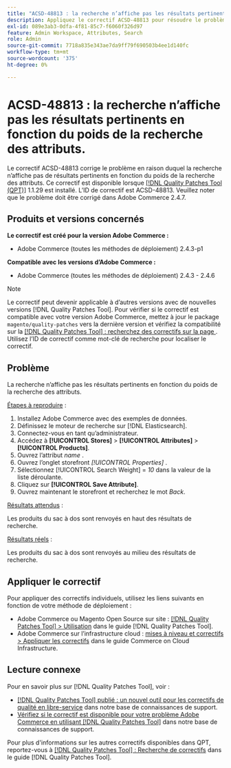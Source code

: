 ```yaml
---
title: "ACSD-48813 : la recherche n’affiche pas les résultats pertinents en fonction du poids des attributs de recherche"
description: Appliquez le correctif ACSD-48813 pour résoudre le problème Adobe Commerce en raison duquel la recherche n’affiche pas les résultats pertinents en fonction du poids de la recherche des attributs.
exl-id: 089e3ab3-0dfa-4f81-85c7-f6060f326d97
feature: Admin Workspace, Attributes, Search
role: Admin
source-git-commit: 7718a835e343ae7da9ff79f690503b4ee1d140fc
workflow-type: tm+mt
source-wordcount: '375'
ht-degree: 0%

---
```


# ACSD-48813 : la recherche n’affiche pas les résultats pertinents en fonction du poids de la recherche des attributs.

Le correctif ACSD-48813 corrige le problème en raison duquel la recherche n’affiche pas de résultats pertinents en fonction du poids de la recherche des attributs. Ce correctif est disponible lorsque [[!DNL Quality Patches Tool (QPT)]](/help/announcements/adobe-commerce-announcements/magento-quality-patches-released-new-tool-to-self-serve-quality-patches.md) 1.1.29 est installé. L’ID de correctif est ACSD-48813. Veuillez noter que le problème doit être corrigé dans Adobe Commerce 2.4.7.

## Produits et versions concernés

**Le correctif est créé pour la version Adobe Commerce :**

* Adobe Commerce (toutes les méthodes de déploiement) 2.4.3-p1

**Compatible avec les versions d’Adobe Commerce :**

* Adobe Commerce (toutes les méthodes de déploiement) 2.4.3 - 2.4.6

>[!NOTE]
>
>Le correctif peut devenir applicable à d’autres versions avec de nouvelles versions [!DNL Quality Patches Tool]. Pour vérifier si le correctif est compatible avec votre version Adobe Commerce, mettez à jour le package `magento/quality-patches` vers la dernière version et vérifiez la compatibilité sur la [[!DNL Quality Patches Tool] : recherchez des correctifs sur la page ](https://experienceleague.adobe.com/tools/commerce-quality-patches/index.html). Utilisez l’ID de correctif comme mot-clé de recherche pour localiser le correctif.

## Problème

La recherche n’affiche pas les résultats pertinents en fonction du poids de la recherche des attributs.

<u>Étapes à reproduire</u> :

1. Installez Adobe Commerce avec des exemples de données.
1. Définissez le moteur de recherche sur [!DNL Elasticsearch].
1. Connectez-vous en tant qu’administrateur.
1. Accédez à **[!UICONTROL Stores]** > **[!UICONTROL Attributes]** > **[!UICONTROL Products]**.
1. Ouvrez l’attribut *name* .
1. Ouvrez l’onglet storefront *[!UICONTROL Properties]* .
1. Sélectionnez [!UICONTROL Search Weight] = *10* dans la valeur de la liste déroulante.
1. Cliquez sur **[!UICONTROL Save Attribute]**.
1. Ouvrez maintenant le storefront et recherchez le mot *Back*.

<u>Résultats attendus</u> :

Les produits du sac à dos sont renvoyés en haut des résultats de recherche.

<u>Résultats réels</u> :

Les produits du sac à dos sont renvoyés au milieu des résultats de recherche.

## Appliquer le correctif

Pour appliquer des correctifs individuels, utilisez les liens suivants en fonction de votre méthode de déploiement :

* Adobe Commerce ou Magento Open Source sur site : [[!DNL Quality Patches Tool] > Utilisation](https://experienceleague.adobe.com/docs/commerce-operations/tools/quality-patches-tool/usage.html) dans le guide [!DNL Quality Patches Tool].
* Adobe Commerce sur l’infrastructure cloud : [mises à niveau et correctifs > Appliquer les correctifs](https://experienceleague.adobe.com/docs/commerce-cloud-service/user-guide/develop/upgrade/apply-patches.html) dans le guide Commerce on Cloud Infrastructure.

## Lecture connexe

Pour en savoir plus sur [!DNL Quality Patches Tool], voir :

* [[!DNL Quality Patches Tool] publié : un nouvel outil pour les correctifs de qualité en libre-service](/help/announcements/adobe-commerce-announcements/magento-quality-patches-released-new-tool-to-self-serve-quality-patches.md) dans notre base de connaissances de support.
* [Vérifiez si le correctif est disponible pour votre problème Adobe Commerce en utilisant  [!DNL Quality Patches Tool]](/help/support-tools/patches-available-in-qpt-tool/check-patch-for-magento-issue-with-magento-quality-patches.md) dans notre base de connaissances de support.

Pour plus d&#39;informations sur les autres correctifs disponibles dans QPT, reportez-vous à [[!DNL Quality Patches Tool] : Recherche de correctifs](https://experienceleague.adobe.com/tools/commerce-quality-patches/index.html) dans le guide [!DNL Quality Patches Tool].
